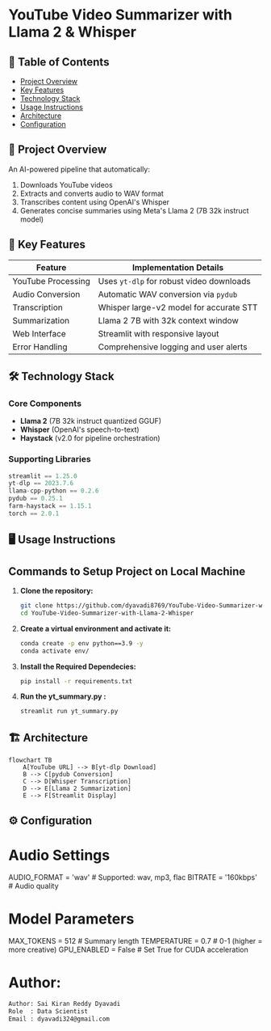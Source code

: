 # YouTube Video Summarizer with Llama 2 & Whisper


## 📌 Table of Contents
- [Project Overview](#-project-overview)
- [Key Features](#-key-features)
- [Technology Stack](#-technology-stack)
- [Usage Instructions](#-usage-instructions)
- [Architecture](#-architecture)
- [Configuration](#-configuration)

## 🌟 Project Overview

An AI-powered pipeline that automatically:
1. Downloads YouTube videos
2. Extracts and converts audio to WAV format
3. Transcribes content using OpenAI's Whisper
4. Generates concise summaries using Meta's Llama 2 (7B 32k instruct model)

## 🚀 Key Features

| Feature | Implementation Details |
|---------|-----------------------|
| YouTube Processing | Uses `yt-dlp` for robust video downloads |
| Audio Conversion | Automatic WAV conversion via `pydub` |
| Transcription | Whisper large-v2 model for accurate STT |
| Summarization | Llama 2 7B with 32k context window |
| Web Interface | Streamlit with responsive layout |
| Error Handling | Comprehensive logging and user alerts |

## 🛠️ Technology Stack

### Core Components
- **Llama 2** (7B 32k instruct quantized GGUF)
- **Whisper** (OpenAI's speech-to-text)
- **Haystack** (v2.0 for pipeline orchestration)

### Supporting Libraries
```python
streamlit == 1.25.0
yt-dlp == 2023.7.6
llama-cpp-python == 0.2.6
pydub == 0.25.1
farm-haystack == 1.15.1
torch == 2.0.1
```
## 🖥️ Usage Instructions

## Commands to Setup Project on Local Machine

1. **Clone the repository:**
   ```bash
   git clone https://github.com/dyavadi8769/YouTube-Video-Summarizer-with-Llama-2-Whisper.git
   cd YouTube-Video-Summarizer-with-Llama-2-Whisper
2.  **Create a virtual environment and activate it:**
    ```bash
    conda create -p env python==3.9 -y
    conda activate env/ 
3.  **Install the Required Dependecies:**
    ```bash
    pip install -r requirements.txt
4. **Run the yt_summary.py :**
    ```bash
    streamlit run yt_summary.py
    ```

## 🏗️ Architecture

```mermaid
flowchart TB
    A[YouTube URL] --> B[yt-dlp Download]
    B --> C[pydub Conversion]
    C --> D[Whisper Transcription]
    D --> E[Llama 2 Summarization]
    E --> F[Streamlit Display]

```

## ⚙️ Configuration

# Audio Settings
AUDIO_FORMAT = 'wav'        # Supported: wav, mp3, flac
BITRATE = '160kbps'         # Audio quality

# Model Parameters
MAX_TOKENS = 512            # Summary length
TEMPERATURE = 0.7           # 0-1 (higher = more creative)
GPU_ENABLED = False         # Set True for CUDA acceleration


# Author:

```bash
Author: Sai Kiran Reddy Dyavadi
Role  : Data Scientist
Email : dyavadi324@gmail.com
```


